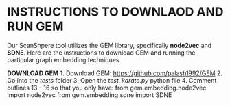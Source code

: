 # INSTRUCTIONS TO DOWNLAOD AND RUN GEM

Our ScanShpere tool utilizes the GEM library, specifically **node2vec** and **SDNE**. 
Here are the instructions to download GEM and running the particular graph embedding techniques.

**DOWNLOAD GEM**
    1. Download GEM: https://github.com/palash1992/GEM
    2. Go into the *tests* folder
    3. Open the *test_karate.py* python file
    4. Comment outlines 13 - 16 so that you only have: 
                from gem.embedding.node2vec import node2vec
                from gem.embedding.sdne     import SDNE
